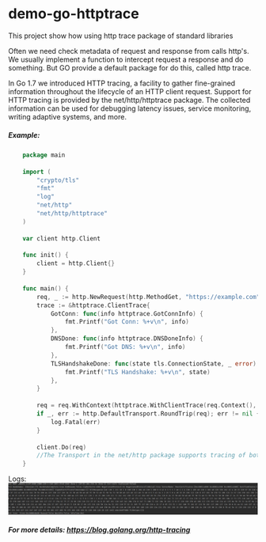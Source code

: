 # demo-go-httptrace

This project show how using http trace package of standard libraries

Often we need check metadata of request and response from calls http's. We usually implement a function to intercept request a response and do something. But GO provide a default package for do this, called http trace.

In Go 1.7 we introduced HTTP tracing, a facility to gather fine-grained information throughout the lifecycle of an HTTP client request. Support for HTTP tracing is provided by the net/http/httptrace package. The collected information can be used for debugging latency issues, service monitoring, writing adaptive systems, and more.

##### Example:
```go
    package main
    
    import (
    	"crypto/tls"
    	"fmt"
    	"log"
    	"net/http"
    	"net/http/httptrace"
    )
    
    var client http.Client
    
    func init() {
    	client = http.Client{}
    }
    
    func main() {
    	req, _ := http.NewRequest(http.MethodGet, "https://example.com", nil)
    	trace := &httptrace.ClientTrace{
    		GotConn: func(info httptrace.GotConnInfo) {
    			fmt.Printf("Got Conn: %+v\n", info)
    		},
    		DNSDone: func(info httptrace.DNSDoneInfo) {
    			fmt.Printf("Got DNS: %+v\n", info)
    		},
    		TLSHandshakeDone: func(state tls.ConnectionState, _ error) {
    			fmt.Printf("TLS Handshake: %+v\n", state)
    		},
    	}
    
    	req = req.WithContext(httptrace.WithClientTrace(req.Context(), trace))
    	if _, err := http.DefaultTransport.RoundTrip(req); err != nil {
    		log.Fatal(err)
    	}
    
    	client.Do(req)
    	//The Transport in the net/http package supports tracing of both HTTP/1 and HTTP/2 requests.
    }

```

Logs:
![alt text](httptrace.png "Log http trace")


##### For more details: https://blog.golang.org/http-tracing